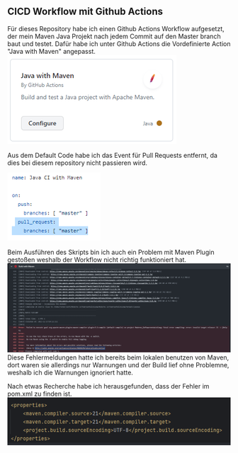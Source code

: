 ## CICD Workflow mit Github Actions

Für dieses Repository habe ich einen Github Actions Workflow aufgesetzt, der mein Maven Java Projekt nach jedem Commit auf den Master
branch baut und testet. 
Dafür habe ich unter Github Actions die Vordefinierte Action "Java with Maven" angepasst.
![img_4.png](img_4.png)

Aus dem Default Code habe ich das Event für Pull Requests entfernt,
da dies bei diesem repository nicht passieren wird.

![img_5.png](img_5.png)

Beim Ausführen des Skripts bin ich auch ein Problem mit Maven Plugin gestoßen weshalb der Workflow nicht richtig funktioniert hat.
![img_6.png](img_6.png)
Diese Fehlermeldungen hatte ich bereits beim lokalen benutzen von Maven, dort waren sie allerdings nur Warnungen und der Build lief ohne Problemne, weshalb ich die Warnungen ignoriert hatte.

Nach etwas Recherche habe ich herausgefunden, dass der Fehler im pom.xml zu finden ist.
![img_7.png](img_7.png)